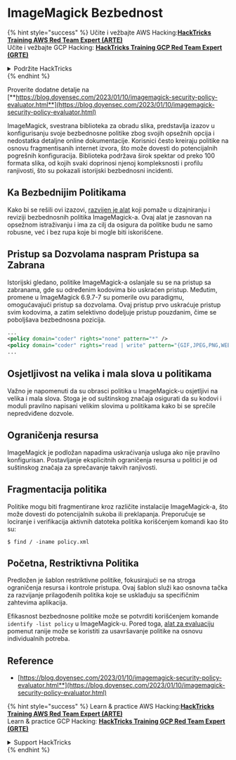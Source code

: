 # ImageMagick Bezbednost

{% hint style="success" %}
Učite i vežbajte AWS Hacking:<img src="/.gitbook/assets/arte.png" alt="" data-size="line">[**HackTricks Training AWS Red Team Expert (ARTE)**](https://training.hacktricks.xyz/courses/arte)<img src="/.gitbook/assets/arte.png" alt="" data-size="line">\
Učite i vežbajte GCP Hacking: <img src="/.gitbook/assets/grte.png" alt="" data-size="line">[**HackTricks Training GCP Red Team Expert (GRTE)**<img src="/.gitbook/assets/grte.png" alt="" data-size="line">](https://training.hacktricks.xyz/courses/grte)

<details>

<summary>Podržite HackTricks</summary>

* Proverite [**planove pretplate**](https://github.com/sponsors/carlospolop)!
* **Pridružite se** 💬 [**Discord grupi**](https://discord.gg/hRep4RUj7f) ili [**telegram grupi**](https://t.me/peass) ili **pratite** nas na **Twitteru** 🐦 [**@hacktricks\_live**](https://twitter.com/hacktricks\_live)**.**
* **Podelite hakerske trikove slanjem PR-ova na** [**HackTricks**](https://github.com/carlospolop/hacktricks) i [**HackTricks Cloud**](https://github.com/carlospolop/hacktricks-cloud) github repozitorijume.

</details>
{% endhint %}

Proverite dodatne detalje na [**https://blog.doyensec.com/2023/01/10/imagemagick-security-policy-evaluator.html**](https://blog.doyensec.com/2023/01/10/imagemagick-security-policy-evaluator.html)

ImageMagick, svestrana biblioteka za obradu slika, predstavlja izazov u konfigurisanju svoje bezbednosne politike zbog svojih opsežnih opcija i nedostatka detaljne online dokumentacije. Korisnici često kreiraju politike na osnovu fragmentisanih internet izvora, što može dovesti do potencijalnih pogrešnih konfiguracija. Biblioteka podržava širok spektar od preko 100 formata slika, od kojih svaki doprinosi njenoj kompleksnosti i profilu ranjivosti, što su pokazali istorijski bezbednosni incidenti.

## Ka Bezbednijim Politikama
Kako bi se rešili ovi izazovi, [razvijen je alat](https://imagemagick-secevaluator.doyensec.com/) koji pomaže u dizajniranju i reviziji bezbednosnih politika ImageMagick-a. Ovaj alat je zasnovan na opsežnom istraživanju i ima za cilj da osigura da politike budu ne samo robusne, već i bez rupa koje bi mogle biti iskorišćene.

## Pristup sa Dozvolama naspram Pristupa sa Zabrana
Istorijski gledano, politike ImageMagick-a oslanjale su se na pristup sa zabranama, gde su određenim kodovima bio uskraćen pristup. Međutim, promene u ImageMagick 6.9.7-7 su pomerile ovu paradigmu, omogućavajući pristup sa dozvolama. Ovaj pristup prvo uskraćuje pristup svim kodovima, a zatim selektivno dodeljuje pristup pouzdanim, čime se poboljšava bezbednosna pozicija.
```xml
...
<policy domain="coder" rights="none" pattern="*" />
<policy domain="coder" rights="read | write" pattern="{GIF,JPEG,PNG,WEBP}" />
...
```
## Osjetljivost na velika i mala slova u politikama
Važno je napomenuti da su obrasci politika u ImageMagick-u osjetljivi na velika i mala slova. Stoga je od suštinskog značaja osigurati da su kodovi i moduli pravilno napisani velikim slovima u politikama kako bi se sprečile nepredviđene dozvole.

## Ograničenja resursa
ImageMagick je podložan napadima uskraćivanja usluga ako nije pravilno konfigurisan. Postavljanje eksplicitnih ograničenja resursa u politici je od suštinskog značaja za sprečavanje takvih ranjivosti.

## Fragmentacija politika
Politike mogu biti fragmentirane kroz različite instalacije ImageMagick-a, što može dovesti do potencijalnih sukoba ili preklapanja. Preporučuje se lociranje i verifikacija aktivnih datoteka politika korišćenjem komandi kao što su:
```shell
$ find / -iname policy.xml
```
## Početna, Restriktivna Politika
Predložen je šablon restriktivne politike, fokusirajući se na stroga ograničenja resursa i kontrole pristupa. Ovaj šablon služi kao osnovna tačka za razvijanje prilagođenih politika koje se usklađuju sa specifičnim zahtevima aplikacija.

Efikasnost bezbednosne politike može se potvrditi korišćenjem komande `identify -list policy` u ImageMagick-u. Pored toga, [alat za evaluaciju](https://imagemagick-secevaluator.doyensec.com/) pomenut ranije može se koristiti za usavršavanje politike na osnovu individualnih potreba.

## Reference
* [https://blog.doyensec.com/2023/01/10/imagemagick-security-policy-evaluator.html**](https://blog.doyensec.com/2023/01/10/imagemagick-security-policy-evaluator.html)



{% hint style="success" %}
Learn & practice AWS Hacking:<img src="/.gitbook/assets/arte.png" alt="" data-size="line">[**HackTricks Training AWS Red Team Expert (ARTE)**](https://training.hacktricks.xyz/courses/arte)<img src="/.gitbook/assets/arte.png" alt="" data-size="line">\
Learn & practice GCP Hacking: <img src="/.gitbook/assets/grte.png" alt="" data-size="line">[**HackTricks Training GCP Red Team Expert (GRTE)**<img src="/.gitbook/assets/grte.png" alt="" data-size="line">](https://training.hacktricks.xyz/courses/grte)

<details>

<summary>Support HackTricks</summary>

* Check the [**subscription plans**](https://github.com/sponsors/carlospolop)!
* **Join the** 💬 [**Discord group**](https://discord.gg/hRep4RUj7f) or the [**telegram group**](https://t.me/peass) or **follow** us on **Twitter** 🐦 [**@hacktricks\_live**](https://twitter.com/hacktricks\_live)**.**
* **Share hacking tricks by submitting PRs to the** [**HackTricks**](https://github.com/carlospolop/hacktricks) and [**HackTricks Cloud**](https://github.com/carlospolop/hacktricks-cloud) github repos.

</details>
{% endhint %}
